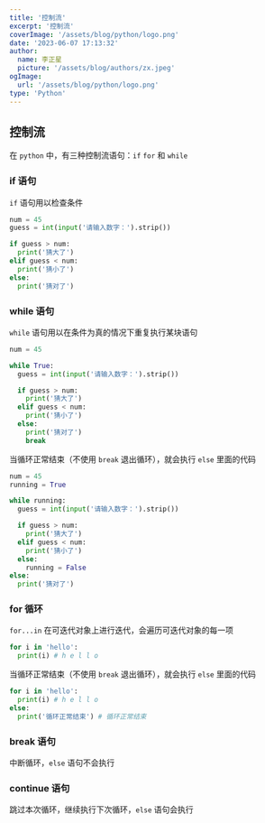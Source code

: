 ```yaml
---
title: '控制流'
excerpt: '控制流'
coverImage: '/assets/blog/python/logo.png'
date: '2023-06-07 17:13:32'
author:
  name: 李正星
  picture: '/assets/blog/authors/zx.jpeg'
ogImage:
  url: '/assets/blog/python/logo.png'
type: 'Python'
---
```


## 控制流

在 `python` 中，有三种控制流语句：`if` `for` 和 `while`

### if 语句 

`if` 语句用以检查条件

```python
num = 45
guess = int(input('请输入数字：').strip())

if guess > num:
  print('猜大了')
elif guess < num:
  print('猜小了')
else:
  print('猜对了')
```

### while 语句 

`while` 语句用以在条件为真的情况下重复执行某块语句

```python
num = 45

while True:
  guess = int(input('请输入数字：').strip())

  if guess > num:
    print('猜大了')
  elif guess < num:
    print('猜小了')
  else:
    print('猜对了')
    break
```

当循环正常结束（不使用 `break` 退出循环），就会执行 `else` 里面的代码

```python
num = 45
running = True

while running:
  guess = int(input('请输入数字：').strip())

  if guess > num:
    print('猜大了')
  elif guess < num:
    print('猜小了')
  else:
    running = False
else:
  print('猜对了')
```

### for 循环

`for...in` 在可迭代对象上进行迭代，会遍历可迭代对象的每一项

```python
for i in 'hello':
  print(i) # h e l l o
```

当循环正常结束（不使用 `break` 退出循环），就会执行 `else` 里面的代码


```python
for i in 'hello':
  print(i) # h e l l o
else:
  print('循环正常结束') # 循环正常结束
```

### break 语句

中断循环，`else` 语句不会执行

### continue 语句

跳过本次循环，继续执行下次循环，`else` 语句会执行